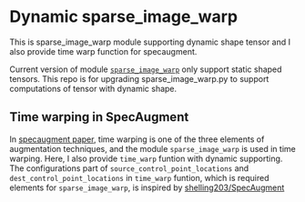 # Dynamic sparse_image_warp
This is sparse_image_warp module supporting dynamic shape tensor and I also provide time warp function for specaugment.

Current version of module 
[`sparse_image_warp`](https://github.com/tensorflow/tensorflow/blob/v1.14.0/tensorflow/contrib/image/python/ops/sparse_image_warp.py) only support static shaped tensors. This repo is for upgrading sparse_image_warp.py to support computations of tensor with dynamic shape.

## Time warping in SpecAugment
In [specaugment paper](https://arxiv.org/abs/1904.08779), time warping is one of the three elements of augmentation techniques, and the module `sparse_image_warp` is used in time warping.
Here, I also provide `time_warp` funtion with dynamic supporting.
The configurations part of `source_control_point_locations` and `dest_control_point_locations` in `time_warp` funtion, which is required elements for `sparse_image_warp`, is inspired by [shelling203/SpecAugment](https://github.com/shelling203/SpecAugment/blob/master/SpecAugment/spec_augment_tensorflow.py)
